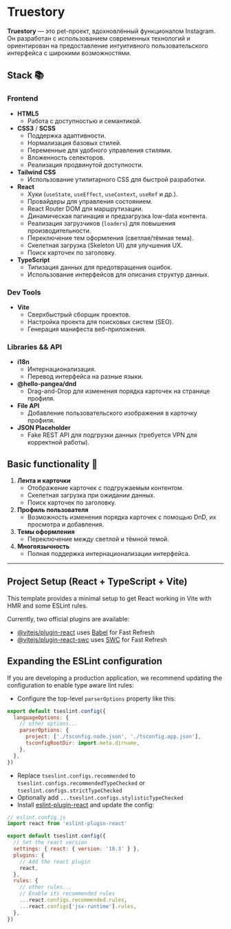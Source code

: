 # Truestory  

**Truestory** — это pet-проект, вдохновлённый функционалом Instagram. Он разработан с использованием современных технологий и ориентирован на предоставление интуитивного пользовательского интерфейса с широкими возможностями.  

## Stack 📚 

### **Frontend**  
- **HTML5**  
  - Работа с доступностью и семантикой.  
- **CSS3** / **SCSS**  
  - Поддержка адаптивности.  
  - Нормализация базовых стилей.  
  - Переменные для удобного управления стилями.  
  - Вложенность селекторов.  
  - Реализация продвинутой доступности.  
- **Tailwind CSS**  
  - Использование утилитарного CSS для быстрой разработки.  
- **React**  
  - Хуки (`useState`, `useEffect`, `useContext`, `useRef` и др.).  
  - Провайдеры для управления состоянием.  
  - React Router DOM для маршрутизации.  
  - Динамическая пагинация и предзагрузка low-data контента.  
  - Реализация загрузчиков (`loaders`) для повышения производительности.  
  - Переключение тем оформления (светлая/тёмная тема).  
  - Скелетная загрузка (Skeleton UI) для улучшения UX.  
  - Поиск карточек по заголовку.  
- **TypeScript**  
  - Типизация данных для предотвращения ошибок.  
  - Использование интерфейсов для описания структур данных.  

### **Dev Tools**  
- **Vite**  
  - Сверхбыстрый сборщик проектов.  
  - Настройка проекта для поисковых систем (SEO).  
  - Генерация манифеста веб-приложения.  

### **Libraries && API**  
- **i18n**  
  - Интернационализация.  
  - Перевод интерфейса на разные языки.  
- **@hello-pangea/dnd**  
  - Drag-and-Drop для изменения порядка карточек на странице профиля.
- **File API**
  - Добавление пользовательского изображения в карточку профиля.
- **JSON Placeholder**
  - Fake REST API для подгрузки данных (требуется VPN для корректной работы).

## Basic functionality 🌟

1. **Лента и карточки**  
   - Отображение карточек с подгружаемым контентом.  
   - Скелетная загрузка при ожидании данных.  
   - Поиск карточек по заголовку.  
2. **Профиль пользователя**  
   - Возможность изменения порядка карточек с помощью DnD, их просмотра и добавления.
3. **Темы оформления**  
   - Переключение между светлой и тёмной темой.  
4. **Многоязычность**  
   - Полная поддержка интернационализации интерфейса.  

---

## Project Setup (React + TypeScript + Vite)

This template provides a minimal setup to get React working in Vite with HMR and some ESLint rules.

Currently, two official plugins are available:

- [@vitejs/plugin-react](https://github.com/vitejs/vite-plugin-react/blob/main/packages/plugin-react/README.md) uses [Babel](https://babeljs.io/) for Fast Refresh
- [@vitejs/plugin-react-swc](https://github.com/vitejs/vite-plugin-react-swc) uses [SWC](https://swc.rs/) for Fast Refresh

## Expanding the ESLint configuration

If you are developing a production application, we recommend updating the configuration to enable type aware lint rules:

- Configure the top-level `parserOptions` property like this:

```js
export default tseslint.config({
  languageOptions: {
    // other options...
    parserOptions: {
      project: ['./tsconfig.node.json', './tsconfig.app.json'],
      tsconfigRootDir: import.meta.dirname,
    },
  },
})
```

- Replace `tseslint.configs.recommended` to `tseslint.configs.recommendedTypeChecked` or `tseslint.configs.strictTypeChecked`
- Optionally add `...tseslint.configs.stylisticTypeChecked`
- Install [eslint-plugin-react](https://github.com/jsx-eslint/eslint-plugin-react) and update the config:

```js
// eslint.config.js
import react from 'eslint-plugin-react'

export default tseslint.config({
  // Set the react version
  settings: { react: { version: '18.3' } },
  plugins: {
    // Add the react plugin
    react,
  },
  rules: {
    // other rules...
    // Enable its recommended rules
    ...react.configs.recommended.rules,
    ...react.configs['jsx-runtime'].rules,
  },
})
```

